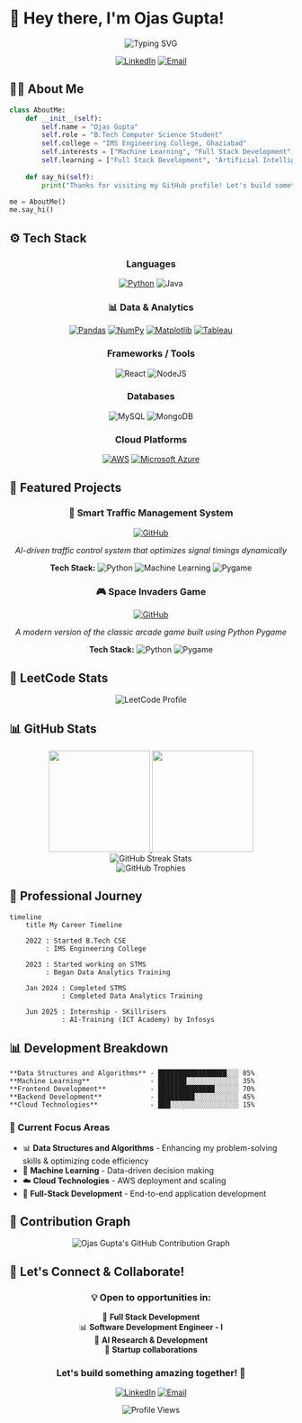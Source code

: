 # 🚀 Hey there, I'm Ojas Gupta! 
<div align="center">
  <img src="https://readme-typing-svg.herokuapp.com?font=Fira+Code&size=30&duration=3000&pause=1000&color=00D9FF&center=true&vCenter=true&width=800&lines=Full+Stack+Developer+%E2%9A%A1;Machine+Learning+Enthusiast+%F0%9F%A4%96;Data+Analytics+Intermediate+%F0%9F%93%8A;Backend+Developer+%F0%9F%9A%80" alt="Typing SVG" />

</div>

<div align="center">
  
[![LinkedIn](https://img.shields.io/badge/LinkedIn-0077B5?style=for-the-badge&logo=linkedin&logoColor=white)](http://www.linkedin.com/in/ojas-gupta-883804278/)
[![Email](https://img.shields.io/badge/Email-D14836?style=for-the-badge&logo=gmail&logoColor=white)](mailto:ojasgupta2003@gmail.com)

</div>

## 🧑‍💻 About Me

```python
class AboutMe:
    def __init__(self):
        self.name = "Ojas Gupta"
        self.role = "B.Tech Computer Science Student"
        self.college = "IMS Engineering College, Ghaziabad"
        self.interests = ["Machine Learning", "Full Stack Development", "Problem Solving"]
        self.learning = ["Full Stack Development", "Artificial Intelligence"]
    
    def say_hi(self):
        print("Thanks for visiting my GitHub profile! Let's build something awesome together 🚀")

me = AboutMe()
me.say_hi()
```

## ⚙️ Tech Stack
<div align="center">

  ### **Languages**
  [![Python](https://img.shields.io/badge/Python-3776AB?style=for-the-badge&logo=python&logoColor=white)](https://www.python.org/)
  ![Java](https://img.shields.io/badge/Java-ED8B00?style=for-the-badge&logo=openjdk&logoColor=white)

  ### 📊 Data & Analytics
  [![Pandas](https://img.shields.io/badge/Pandas-150458?style=for-the-badge&logo=pandas&logoColor=white)](https://pandas.pydata.org/)
  [![NumPy](https://img.shields.io/badge/NumPy-013243?style=for-the-badge&logo=numpy&logoColor=white)](https://numpy.org/)
  [![Matplotlib](https://img.shields.io/badge/Matplotlib-11557C?style=for-the-badge&logo=matplotlib&logoColor=white)](https://matplotlib.org/)
  [![Tableau](https://img.shields.io/badge/Tableau-E97627?style=for-the-badge&logo=tableau&logoColor=white)](https://www.tableau.com/)

  ### **Frameworks / Tools**
  ![React](https://img.shields.io/badge/React-61DAFB?style=for-the-badge&logo=react&logoColor=black)
  ![NodeJS](https://img.shields.io/badge/Node.js-339933?style=for-the-badge&logo=nodedotjs&logoColor=white)
  
  ### **Databases**
  ![MySQL](https://img.shields.io/badge/MySQL-4479A1?style=for-the-badge&logo=mysql&logoColor=white)
  ![MongoDB](https://img.shields.io/badge/MongoDB-4EA94B?style=for-the-badge&logo=mongodb&logoColor=white)
  
  ### **Cloud Platforms**
  [![AWS](https://img.shields.io/badge/AWS-FF9900?style=for-the-badge&logo=amazon-aws&logoColor=white)](https://aws.amazon.com/)
  [![Microsoft Azure](https://img.shields.io/badge/Microsoft%20Azure-0078D4?style=for-the-badge&logo=microsoft-azure&logoColor=white)](https://azure.microsoft.com/)

</div>

## 📂 Featured Projects

<div align="center">

### 🚦 Smart Traffic Management System
<p align="center">
  <a href="https://github.com/ojas-03/STMS">
    <img src="https://img.shields.io/badge/GitHub-100000?style=for-the-badge&logo=github&logoColor=white" alt="GitHub" />
  </a>
</p>

*AI-driven traffic control system that optimizes signal timings dynamically*

**Tech Stack:** 
![Python](https://img.shields.io/badge/Python-FFD43B?style=flat&logo=python&logoColor=blue) 
![Machine Learning](https://img.shields.io/badge/Machine%20Learning-FF6F91?style=flat&logo=scikit-learn&logoColor=white) 
![Pygame](https://img.shields.io/badge/Pygame-32CD32?style=flat&logo=python&logoColor=white)

### 🎮 Space Invaders Game
<p align="center">
  <a href="https://github.com/ojas-03/Space-Invaders-Pygame-">
    <img src="https://img.shields.io/badge/GitHub-100000?style=for-the-badge&logo=github&logoColor=white" alt="GitHub" />
  </a>
</p>

*A modern version of the classic arcade game built using Python Pygame*

**Tech Stack:** 
![Python](https://img.shields.io/badge/Python-FFD43B?style=flat&logo=python&logoColor=blue) 
![Pygame](https://img.shields.io/badge/Pygame-32CD32?style=flat&logo=python&logoColor=white)

</div>

## 🧮 LeetCode Stats

<p align="center">
  <img src="https://leetcard.jacoblin.cool/ojas-03?theme=dark&font=Baloo+Bhai&ext=heatmap" alt="LeetCode Profile" />
</p>

## 📊 GitHub Stats

<div align="center">
  <a href="https://github.com/anuraghazra/github-readme-stats">
    <img height="180em" src="https://github-readme-stats.vercel.app/api?username=ojas-03&show_icons=true&theme=tokyonight&hide_border=true&count_private=true" />
  </a>
  <a href="https://github.com/anuraghazra/github-readme-stats">
    <img height="180em" src="https://github-readme-stats.vercel.app/api/top-langs/?username=ojas-03&layout=compact&theme=tokyonight&hide_border=true&langs_count=8&card_width=320" />
  </a>
</div>

<div align="center">
  <img src="https://streak-stats.demolab.com?user=ojas-03&theme=tokyonight&hide_border=true" alt="GitHub Streak Stats" />
</div>

<div align="center">
  <img src="https://github-profile-trophy.vercel.app/?username=ojas-03&theme=radical&no-frame=true&row=1&column=6" alt="GitHub Trophies" />
</div>

## 💼 Professional Journey

```mermaid
timeline
    title My Career Timeline
    
    2022 : Started B.Tech CSE
         : IMS Engineering College
    
    2023 : Started working on STMS
         : Began Data Analytics Training
    
    Jan 2024 : Completed STMS
             : Completed Data Analytics Training
            
    Jun 2025 : Internship - SKillrisers
             : AI-Training (ICT Academy) by Infosys
```

## 📊 Development Breakdown

```text
**Data Structures and Algorithms** - █████████████████░░░ 85%                                                                          
**Machine Learning**               - ███████░░░░░░░░░░░░░ 35%
**Frontend Development**           - ██████████████░░░░░░ 70%
**Backend Development**            - █████████░░░░░░░░░░░ 45%
**Cloud Technologies**             - ███░░░░░░░░░░░░░░░░░ 15%
```

### 🎯 Current Focus Areas
- 📊 **Data Structures and Algorithms** - Enhancing my problem-solving skills & optimizing code efficiency
- 🤖 **Machine Learning** - Data-driven decision making  
- ☁️ **Cloud Technologies** - AWS deployment and scaling
- 🚀 **Full-Stack Development** - End-to-end application development


## 🚀 Contribution Graph
<div align="center"> <img src="https://github-readme-activity-graph.vercel.app/graph?username=ojas-03&theme=tokyo-night&hide_border=true" alt="Ojas Gupta's GitHub Contribution Graph" /> </div>

## 🤝 Let's Connect & Collaborate!

<div align="center">

### 💡 Open to opportunities in:

🤖 **Full Stack Development**  
📊 **Software Development Engineer - I**  
🔬 **AI Research & Development**  
🚀 **Startup collaborations**

### Let's build something amazing together! 🚀

[![LinkedIn](https://img.shields.io/badge/LinkedIn-Connect-0077B5?style=for-the-badge&logo=linkedin)](http://www.linkedin.com/in/ojas-gupta-883804278/)
[![Email](https://img.shields.io/badge/Email-Contact-D14836?style=for-the-badge&logo=gmail)](mailto:ojasgupta2003@gmail.com)

![Profile Views](https://komarev.com/ghpvc/?username=ojas-03&label=PROFILE+VIEWS&color=brightgreen&style=flat-square)

</div>
